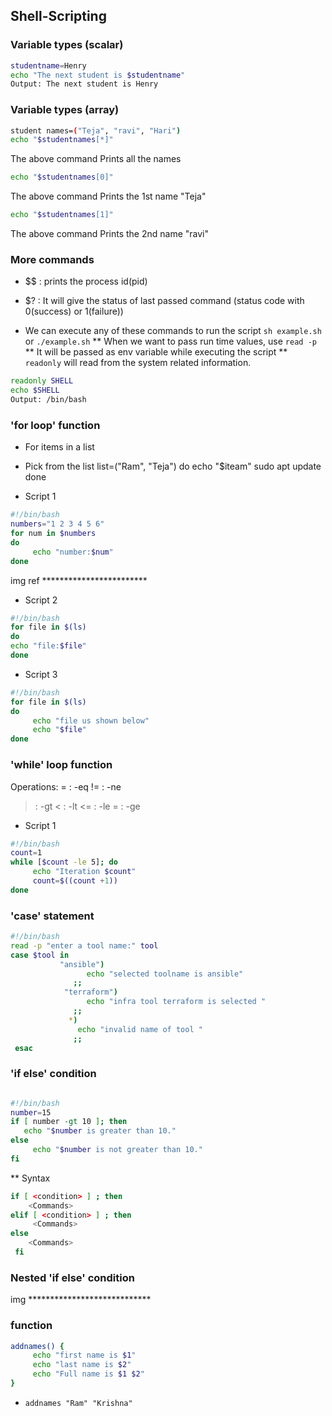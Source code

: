 Shell-Scripting
----------------


### Variable types (scalar) 

```bash
studentname=Henry
echo "The next student is $studentname"
Output: The next student is Henry
```

### Variable types (array) 

```bash
student names=("Teja", "ravi", "Hari")
echo "$studentnames[*]"
```
The above command Prints all the names
```bash
echo "$studentnames[0]"
```
The above command Prints the 1st name "Teja"
```bash
echo "$studentnames[1]"
```
 The above command Prints the 2nd name "ravi"

### More commands

* $$ : prints the process id(pid)
* $? : It will give the status of last passed command (status code with 0(success) or 1(failure))

* We can execute any of these commands to run the script
`sh example.sh` or `./example.sh`
** When we want to pass run time values, use `read -p`
** It will be passed as env variable while executing the script
** `readonly` will read from the system related information.
```bash
readonly SHELL
echo $SHELL
Output: /bin/bash
```

### 'for loop' function

* For items in a list
* Pick from the list
list=("Ram", "Teja")
do
    echo "$iteam"
    sudo apt update
 done

* Script 1

```bash
#!/bin/bash
numbers="1 2 3 4 5 6"
for num in $numbers
do
     echo "number:$num"
done
```
img ref ************************

* Script 2

```bash
#!/bin/bash
for file in $(ls)
do
echo "file:$file"
done
```

* Script 3

```bash
#!/bin/bash
for file in $(ls)
do
     echo "file us shown below"
     echo "$file"
done
```

### 'while' loop function

Operations:
=   :  -eq
!=  :  -ne
>   :  -gt
<   :  -lt
<=  :  -le
>=  :  -ge

* Script 1

```bash
#!/bin/bash
count=1
while [$count -le 5]; do
     echo "Iteration $count"
     count=$((count +1))
done
```

### 'case' statement

```bash
#!/bin/bash
read -p "enter a tool name:" tool
case $tool in
           "ansible")
                 echo "selected toolname is ansible"
              ;;
            "terraform")
                 echo "infra tool terraform is selected "
              ;;
             *)
               echo "invalid name of tool "
              ;;
 esac
 ```

### 'if else' condition

```bash

#!/bin/bash
number=15
if [ number -gt 10 ]; then
   echo "$number is greater than 10."
else
     echo "$number is not greater than 10."
fi
```
** Syntax
```bash
if [ <condition> ] ; then
    <Commands>
elif [ <condition> ] ; then
     <Commands>
else
    <Commands>
 fi
```
### Nested 'if else' condition
img ****************************

### function

```bash
addnames() {
     echo "first name is $1"
     echo "last name is $2"
     echo "Full name is $1 $2"
}
```
* `addnames "Ram" "Krishna"`